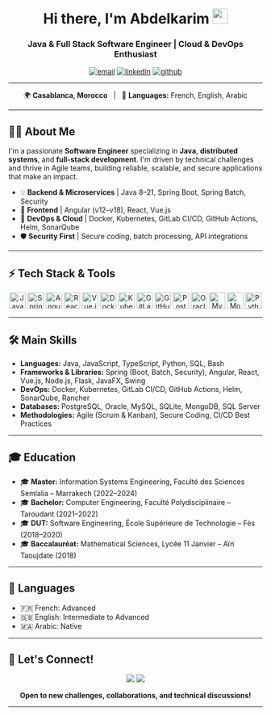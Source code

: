 <!-- Profile README for Abdelkarim EL BOUROUMI | github.com/ELBOUROUMIABDELKARIM -->

<h1 align="center">Hi there, I'm Abdelkarim <img src="https://raw.githubusercontent.com/ELBOUROUMIABDELKARIM/ELBOUROUMIABDELKARIM/main/assets/wave.gif" width="30"/></h1>
<h3 align="center">Java & Full Stack Software Engineer | Cloud & DevOps Enthusiast</h3>
<p align="center">
  <a href="mailto:abdelkarimelbouroumi@gmail.com"><img src="https://img.shields.io/badge/Email-abdelkarimelbouroumi@gmail.com-red?style=flat&logo=gmail" alt="email"/></a>
  <a href="https://linkedin.com/in/abdelkarim-elbouroumi"><img src="https://img.shields.io/badge/LinkedIn-Connect-blue?style=flat&logo=linkedin" alt="linkedin" /></a>
  <a href="https://github.com/ELBOUROUMIABDELKARIM"><img src="https://img.shields.io/badge/GitHub-Profile-black?logo=github&style=flat" alt="github" /></a>
</p>

---

<p align="center">
🌍 <b>Casablanca, Morocco</b> &nbsp; | &nbsp; 💬 <b>Languages:</b> French, English, Arabic
</p>

---

## 👨‍💻 About Me

I'm a passionate **Software Engineer** specializing in **Java**, **distributed systems**, and **full-stack development**. I'm driven by technical challenges and thrive in Agile teams, building reliable, scalable, and secure applications that make an impact.

- 💡 **Backend & Microservices** | Java 8–21, Spring Boot, Spring Batch, Security
- 🎨 **Frontend** | Angular (v12–v18), React, Vue.js
- 🚀 **DevOps & Cloud** | Docker, Kubernetes, GitLab CI/CD, GitHub Actions, Helm, SonarQube
- 🛡️ **Security First** | Secure coding, batch processing, API integrations

---

## ⚡ Tech Stack & Tools

<p align="center">
  <img src="https://cdn.jsdelivr.net/gh/devicons/devicon/icons/java/java-original.svg" height="32" alt="Java"/>
  <img src="https://cdn.jsdelivr.net/gh/devicons/devicon/icons/spring/spring-original.svg" height="32" alt="Spring"/>
  <img src="https://cdn.jsdelivr.net/gh/devicons/devicon/icons/angularjs/angularjs-plain.svg" height="32" alt="Angular"/>
  <img src="https://cdn.jsdelivr.net/gh/devicons/devicon/icons/react/react-original.svg" height="32" alt="React"/>
  <img src="https://cdn.jsdelivr.net/gh/devicons/devicon/icons/vuejs/vuejs-original.svg" height="32" alt="Vue.js"/>
  <img src="https://cdn.jsdelivr.net/gh/devicons/devicon/icons/docker/docker-original.svg" height="32" alt="Docker"/>
  <img src="https://cdn.jsdelivr.net/gh/devicons/devicon/icons/kubernetes/kubernetes-plain.svg" height="32" alt="Kubernetes"/>
  <img src="https://cdn.jsdelivr.net/gh/devicons/devicon/icons/gitlab/gitlab-original.svg" height="32" alt="GitLab"/>
  <img src="https://cdn.jsdelivr.net/gh/devicons/devicon/icons/github/github-original.svg" height="32" alt="GitHub"/>
  <img src="https://cdn.jsdelivr.net/gh/devicons/devicon/icons/postgresql/postgresql-original.svg" height="32" alt="PostgreSQL"/>
  <img src="https://cdn.jsdelivr.net/gh/devicons/devicon/icons/oracle/oracle-original.svg" height="32" alt="Oracle DB"/>
  <img src="https://cdn.jsdelivr.net/gh/devicons/devicon/icons/mysql/mysql-original.svg" height="32" alt="MySQL"/>
  <img src="https://cdn.jsdelivr.net/gh/devicons/devicon/icons/mongodb/mongodb-original.svg" height="32" alt="MongoDB"/>
  <img src="https://cdn.jsdelivr.net/gh/devicons/devicon/icons/python/python-original.svg" height="32" alt="Python"/>
</p>

---

## 🛠️ Main Skills

- **Languages:** Java, JavaScript, TypeScript, Python, SQL, Bash
- **Frameworks & Libraries:** Spring (Boot, Batch, Security), Angular, React, Vue.js, Node.js, Flask, JavaFX, Swing
- **DevOps:** Docker, Kubernetes, GitLab CI/CD, GitHub Actions, Helm, SonarQube, Rancher
- **Databases:** PostgreSQL, Oracle, MySQL, SQLite, MongoDB, SQL Server
- **Methodologies:** Agile (Scrum & Kanban), Secure Coding, CI/CD Best Practices

---

## 🎓 Education

- 🎓 **Master:** Information Systems Engineering, Faculté des Sciences Semlalia – Marrakech (2022–2024)
- 🎓 **Bachelor:** Computer Engineering, Faculté Polydisciplinaire – Taroudant (2021–2022)
- 🎓 **DUT:** Software Engineering, École Supérieure de Technologie – Fès (2018–2020)
- 🎓 **Baccalauréat:** Mathematical Sciences, Lycée 11 Janvier – Aïn Taoujdate (2018)

---

## 💬 Languages

- 🇫🇷 French: Advanced
- 🇬🇧 English: Intermediate to Advanced
- 🇲🇦 Arabic: Native

---

## 🤝 Let's Connect!

<p align="center">
  <a href="mailto:abdelkarimelbouroumi@gmail.com"><img src="https://img.shields.io/badge/Email-abdelkarimelbouroumi@gmail.com-red?style=flat&logo=gmail" /></a>
  <a href="https://linkedin.com/in/abdelkarim-elbouroumi"><img src="https://img.shields.io/badge/LinkedIn-Connect-blue?style=flat&logo=linkedin" /></a>
</p>

<p align="center"><b>Open to new challenges, collaborations, and technical discussions!</b></p>

---

<!--
✨ Security-minded | ⚡ Microservices enthusiast | 🛠️ Full-Stack Developer | 🚀 Ready for impactful projects
-->
